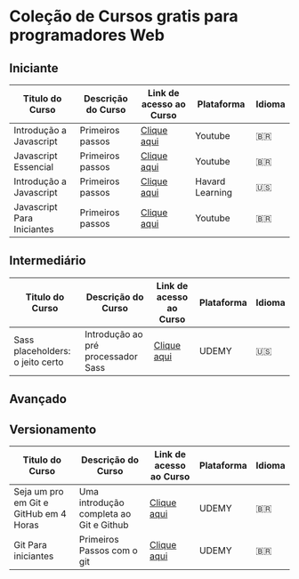# Coleção de Cursos gratis para programadores Web
<h2>Iniciante</h2>




| Titulo do Curso | Descrição do Curso | Link de acesso ao Curso | Plataforma | Idioma |
| --- | --- | --- | --- | --- |
| Introdução a Javascript | Primeiros passos | <a href="https://www.youtube.com/watch?v=BXqUH86F-kA&list=PLntvgXM11X6pi7mW0O4ZmfUI1xDSIbmTm">Clique aqui</a> | Youtube | :brazil: | 
| Javascript Essencial | Primeiros passos | <a href="https://www.youtube.com/watch?v=ipHuSfOYhwA&list=PLInBAd9OZCzxl38aAYdyoMHVg0xCgxrRx">Clique aqui</a> | Youtube | :brazil: |
| Introdução a Javascript | Primeiros passos | <a href="https://online-learning.harvard.edu/course/cs50s-web-programming-python-and-javascript?delta=0">Clique aqui</a>| Havard Learning | 🇺🇸 |
| Javascript Para Iniciantes | Primeiros passos | <a href="https://www.youtube.com/watch?v=xnWtGNiG2lg&list=PLhSj3UTs2_yVC0iaCGf16glrrfXuiSd0G">Clique aqui</a> | Youtube | :brazil: |

<h2>Intermediário</h2>



| Titulo do Curso | Descrição do Curso | Link de acesso ao Curso | Plataforma | Idioma |
| --- | --- | --- | --- | --- |
| Sass placeholders: o jeito certo | Introdução ao pré processador Sass | <a href="https://www.udemy.com/course/sass-placeholders-o-jeito-certo//">Clique aqui</a> | UDEMY | :us: |
<h2>Avançado</h2>





<h2>Versionamento</h2>

| Titulo do Curso | Descrição do Curso | Link de acesso ao Curso | Plataforma | Idioma |
| --- | --- | --- | --- | --- |
| Seja um pro em Git e GitHub em 4 Horas | Uma introdução completa ao Git e Github | <a href="https://www.udemy.com/course/git-expert-4-hours/">Clique aqui</a> | UDEMY | 🇧🇷 |
| Git Para iniciantes | Primeiros Passos com o git | <a href="https://www.udemy.com/course/git-para-iniciantes/">Clique aqui</a> | UDEMY | 🇧🇷 |


